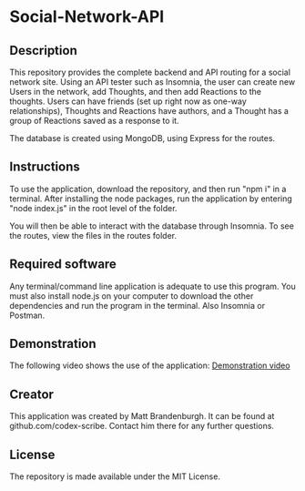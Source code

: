 # Social-Network-API

## Description
This repository provides the complete backend and API routing for a social network site.  Using an API tester such as Insomnia, the user can create new Users in the network, add Thoughts, and then add Reactions to the thoughts.  Users can have friends (set up right now as one-way relationships), Thoughts and Reactions have authors, and a Thought has a group of Reactions saved as a response to it.

The database is created using MongoDB, using Express for the routes.

## Instructions
To use the application, download the repository, and then run "npm i" in a terminal.  After installing the node packages, run the application by entering "node index.js" in the root level of the folder.  

You will then be able to interact with the database through Insomnia.  To see the routes, view the files in the routes folder.

## Required software
Any terminal/command line application is adequate to use this program.  You must also install node.js on your computer to download the other dependencies and run the program in the terminal.  Also Insomnia or Postman.

## Demonstration
The following video shows the use of the application:
[Demonstration video](https://drive.google.com/file/d/1PA-WBESYzNRw3OmaDdUjYtgzurFiwWXf/view)

## Creator
This application was created by Matt Brandenburgh.  It can be found at github.com/codex-scribe.  Contact him there for any further questions.

## License
The repository is made available under the MIT License.